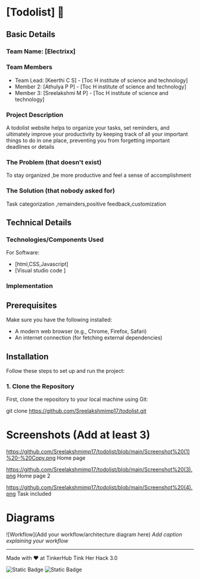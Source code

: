 

# [Todolist] 🎯


## Basic Details
### Team Name: [Electrixx]


### Team Members
- Team Lead: [Keerthi C S] - [Toc H institute of science and technology]
- Member 2: [Athulya P P] - [Toc H institute of science and technology]
- Member 3: [Sreelakshmi M P] - [Toc H institute of science and technology]

### Project Description
A todolist website helps to organize your tasks, set reminders, and ultimately improve your productivity by keeping track of all your important things to do in one place, preventing you from forgetting important deadlines or details

### The Problem (that doesn't exist)
To stay organized ,be more productive and feel a sense of accomplishment

### The Solution (that nobody asked for)
Task categorization ,remainders,positive feedback,customization

## Technical Details
### Technologies/Components Used
For Software:
- [html,CSS,Javascript]
- [Visual studio code ]


### Implementation

## Prerequisites

Make sure you have the following installed:

- A modern web browser (e.g., Chrome, Firefox, Safari)
- An internet connection (for fetching external dependencies)

## Installation

Follow these steps to set up and run the project:

### 1. Clone the Repository

First, clone the repository to your local machine using Git:

git clone https://github.com/Sreelakshmimp17/todolist.git


# Screenshots (Add at least 3)
https://github.com/Sreelakshmimp17/todolist/blob/main/Screenshot%20(1)%20-%20Copy.png
Home page

https://github.com/Sreelakshmimp17/todolist/blob/main/Screenshot%20(3).png
Home page 2

https://github.com/Sreelakshmimp17/todolist/blob/main/Screenshot%20(4).png
Task included

# Diagrams
![Workflow](Add your workflow/architecture diagram here)
*Add caption explaining your workflow*



---
Made with ❤️ at TinkerHub Tink Her Hack 3.0

![Static Badge](https://img.shields.io/badge/TinkerHub-24?color=%23000000&link=https%3A%2F%2Fwww.tinkerhub.org%2F)
![Static Badge](https://img.shields.io/badge/UselessProject--24-24?link=https%3A%2F%2Fwww.tinkerhub.org%2Fevents%2FQ2Q1TQKX6Q%2FUseless%2520Projects)



